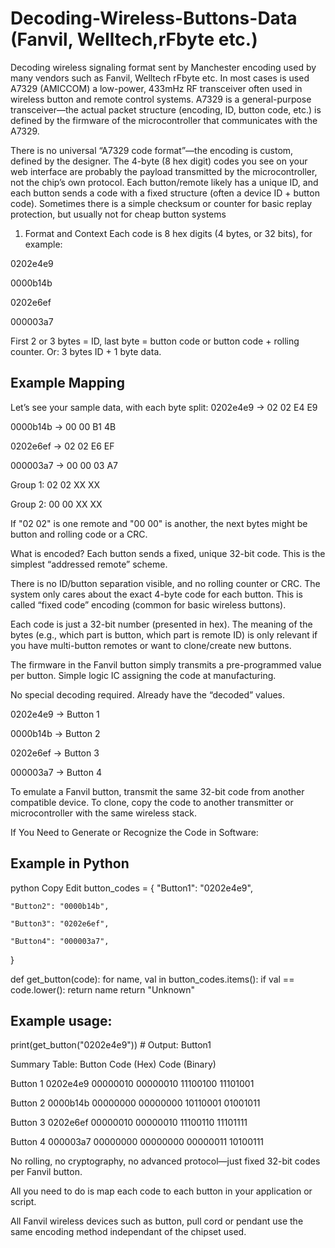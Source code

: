 # Decoding-Wireless-Buttons-Data **(Fanvil, Welltech,rFbyte etc.)**

Decoding wireless signaling format sent by Manchester encoding used by many vendors such as Fanvil, Welltech rFbyte etc.
In most cases is used A7329 (AMICCOM) a low-power, 433mHz RF transceiver often used in wireless button and remote control systems.
A7329 is a general-purpose transceiver—the actual packet structure (encoding, ID, button code, etc.) is defined by the firmware of the microcontroller that communicates with the A7329.

There is no universal “A7329 code format”—the encoding is custom, defined by the designer.
The 4-byte (8 hex digit) codes you see on your web interface are probably the payload transmitted by the microcontroller, not the chip’s own protocol.
Each button/remote likely has a unique ID, and each button sends a code with a fixed structure (often a device ID + button code).
Sometimes there is a simple checksum or counter for basic replay protection, but usually not for cheap button systems

1. Format and Context
Each code is 8 hex digits (4 bytes, or 32 bits), for example:

0202e4e9 

0000b14b 

0202e6ef 

000003a7 


First 2 or 3 bytes = ID, last byte = button code or button code + rolling counter.
Or: 3 bytes ID + 1 byte data.

## Example Mapping
Let’s see your sample data, with each byte split:
0202e4e9 → 02 02 E4 E9  

0000b14b → 00 00 B1 4B   

0202e6ef → 02 02 E6 EF   

000003a7 → 00 00 03 A7 


Group 1: 02 02 XX XX 

Group 2: 00 00 XX XX 

If "02 02" is one remote and "00 00" is another, the next bytes might be button and rolling code or a CRC.

What is encoded?
Each button sends a fixed, unique 32-bit code.
This is the simplest “addressed remote” scheme.

There is no ID/button separation visible, and no rolling counter or CRC.
The system only cares about the exact 4-byte code for each button.
This is called “fixed code” encoding (common for basic wireless buttons).

Each code is just a 32-bit number (presented in hex).
The meaning of the bytes (e.g., which part is button, which part is remote ID) is only relevant if you have multi-button remotes or want to clone/create new buttons.

The firmware in the Fanvil button simply transmits a pre-programmed value per button.
Simple logic IC assigning the code at manufacturing.

No special decoding required.
Already have the “decoded” values.

0202e4e9 → Button 1

0000b14b → Button 2

0202e6ef → Button 3

000003a7 → Button 4


To emulate a Fanvil button, transmit the same 32-bit code from another compatible device.
To clone, copy the code to another transmitter or microcontroller with the same wireless stack.

If You Need to Generate or Recognize the Code in Software:
## Example in Python
python
Copy
Edit
button_codes = {
    "Button1": "0202e4e9",
    
    "Button2": "0000b14b",
    
    "Button3": "0202e6ef",
    
    "Button4": "000003a7",
    
}

def get_button(code):
    for name, val in button_codes.items():
        if val == code.lower():
            return name
    return "Unknown"

## Example usage:
print(get_button("0202e4e9"))  # Output: Button1

Summary Table:
Button	Code (Hex)	Code (Binary)

Button 1	0202e4e9	00000010 00000010 11100100 11101001

Button 2	0000b14b	00000000 00000000 10110001 01001011

Button 3	0202e6ef	00000010 00000010 11100110 11101111

Button 4	000003a7	00000000 00000000 00000011 10100111


No rolling, no cryptography, no advanced protocol—just fixed 32-bit codes per Fanvil button.

All you need to do is map each code to each button in your application or script.

All Fanvil wireless devices such as button, pull cord or pendant use the same encoding method independant of the chipset used.
